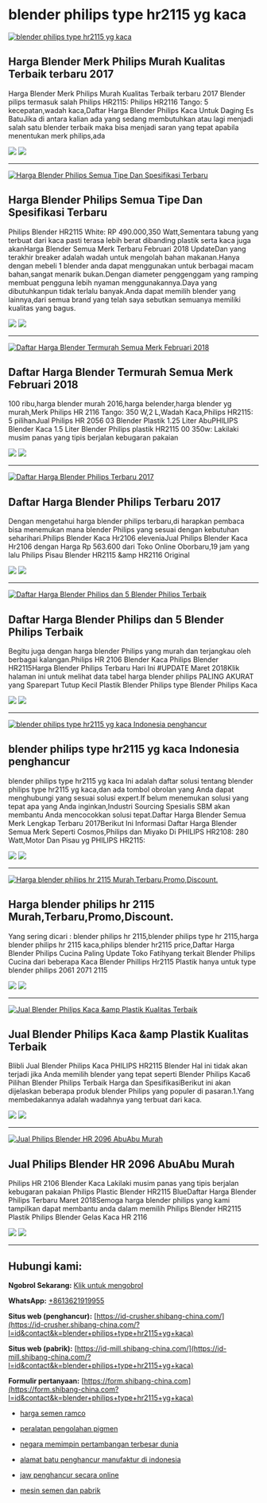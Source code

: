 # blender philips type hr2115 yg kaca

<a href="https://swt.shibang-china.com/?l=id&img&k=blender+philips+type+hr2115+yg+kaca" target="_blank">![blender philips type hr2115 yg kaca](http://static.shibang-china.com/all-800x300/332.jpg)</a>

## Harga Blender Merk Philips Murah Kualitas Terbaik terbaru 2017
Harga Blender Merk Philips Murah Kualitas Terbaik terbaru 2017 Blender pilips termasuk salah Philips HR2115: Philips HR2116 Tango: 5 kecepatan,wadah kaca,Daftar Harga Blender Philips Kaca Untuk Daging Es BatuJika di antara kalian ada yang sedang membutuhkan atau lagi menjadi salah satu blender terbaik maka bisa menjadi saran yang tepat apabila menentukan merk philips,ada


<a href="https://whatsapp.shibangsoft.com/WhatsApp.php" target="_blank" title="WhatsApp">![](http://static.shibang-china.com/icon/whatsapp.png)</a> <a href="https://swt.shibang-china.com/?l=id&icon&k=blender+philips+type+hr2115+yg+kaca" target="_blank">![](http://static.shibang-china.com/icon/chat-id.png)</a>

---

<a href="https://swt.shibang-china.com/?l=id&img&k=blender+philips+type+hr2115+yg+kaca" target="_blank">![Harga Blender Philips Semua Tipe Dan Spesifikasi Terbaru](http://static.shibang-china.com/all-800x300/1225.jpg)</a>

## Harga Blender Philips Semua Tipe Dan Spesifikasi Terbaru
Philips Blender HR2115 White: RP 490.000,350 Watt,Sementara tabung yang terbuat dari kaca pasti terasa lebih berat dibanding plastik serta kaca juga akanHarga Blender Semua Merk Terbaru Februari 2018 UpdateDan yang terakhir breaker adalah wadah untuk mengolah bahan makanan.Hanya dengan mebeli 1 blender anda dapat menggunakan untuk berbagai macam bahan,sangat menarik bukan.Dengan diameter penggenggam yang ramping membuat pengguna lebih nyaman menggunakannya.Daya yang dibutuhkanpun tidak terlalu banyak.Anda dapat memilih blender yang lainnya,dari semua brand yang telah saya sebutkan semuanya memiliki kualitas yang bagus.


<a href="https://whatsapp.shibangsoft.com/WhatsApp.php" target="_blank" title="WhatsApp">![](http://static.shibang-china.com/icon/whatsapp.png)</a> <a href="https://swt.shibang-china.com/?l=id&icon&k=blender+philips+type+hr2115+yg+kaca" target="_blank">![](http://static.shibang-china.com/icon/chat-id.png)</a>

---

<a href="https://swt.shibang-china.com/?l=id&img&k=blender+philips+type+hr2115+yg+kaca" target="_blank">![Daftar Harga Blender Termurah Semua Merk Februari 2018](http://static.shibang-china.com/all-800x300/210.jpg)</a>

## Daftar Harga Blender Termurah Semua Merk Februari 2018
100 ribu,harga blender murah 2016,harga belender,harga blender yg murah,Merk Philips HR 2116 Tango: 350 W,2 L,Wadah Kaca,Philips HR2115: 5 pilihanJual Philips HR 2056 03 Blender Plastik 1.25 Liter AbuPHILIPS Blender Kaca 1.5 Liter Blender Philips plastik HR2115 00 350w: Lakilaki musim panas yang tipis berjalan kebugaran pakaian


<a href="https://whatsapp.shibangsoft.com/WhatsApp.php" target="_blank" title="WhatsApp">![](http://static.shibang-china.com/icon/whatsapp.png)</a> <a href="https://swt.shibang-china.com/?l=id&icon&k=blender+philips+type+hr2115+yg+kaca" target="_blank">![](http://static.shibang-china.com/icon/chat-id.png)</a>

---

<a href="https://swt.shibang-china.com/?l=id&img&k=blender+philips+type+hr2115+yg+kaca" target="_blank">![Daftar Harga Blender Philips Terbaru 2017](http://static.shibang-china.com/all-800x300/374.jpg)</a>

## Daftar Harga Blender Philips Terbaru 2017
Dengan mengetahui harga blender philips terbaru,di harapkan pembaca bisa menemukan mana blender Philips yang sesuai dengan kebutuhan seharihari.Philips Blender Kaca Hr2106 eleveniaJual Philips Blender Kaca Hr2106 dengan Harga Rp 563.600 dari Toko Online Oborbaru,19 jam yang lalu Philips Pisau Blender HR2115 &amp HR2116 Original


<a href="https://whatsapp.shibangsoft.com/WhatsApp.php" target="_blank" title="WhatsApp">![](http://static.shibang-china.com/icon/whatsapp.png)</a> <a href="https://swt.shibang-china.com/?l=id&icon&k=blender+philips+type+hr2115+yg+kaca" target="_blank">![](http://static.shibang-china.com/icon/chat-id.png)</a>

---

<a href="https://swt.shibang-china.com/?l=id&img&k=blender+philips+type+hr2115+yg+kaca" target="_blank">![Daftar Harga Blender Philips dan 5 Blender Philips Terbaik](http://static.shibang-china.com/all-800x300/1213.jpg)</a>

## Daftar Harga Blender Philips dan 5 Blender Philips Terbaik
Begitu juga dengan harga blender Philips yang murah dan terjangkau oleh berbagai kalangan.Philips HR 2106 Blender Kaca Philips Blender HR2115Harga Blender Philips Terbaru Hari Ini #UPDATE Maret 2018Klik halaman ini untuk melihat data tabel harga blender philips PALING AKURAT yang Sparepart Tutup Kecil Plastik Blender Philips type Blender Philips Kaca


<a href="https://whatsapp.shibangsoft.com/WhatsApp.php" target="_blank" title="WhatsApp">![](http://static.shibang-china.com/icon/whatsapp.png)</a> <a href="https://swt.shibang-china.com/?l=id&icon&k=blender+philips+type+hr2115+yg+kaca" target="_blank">![](http://static.shibang-china.com/icon/chat-id.png)</a>

---

<a href="https://swt.shibang-china.com/?l=id&img&k=blender+philips+type+hr2115+yg+kaca" target="_blank">![blender philips type hr2115 yg kaca Indonesia penghancur](http://static.shibang-china.com/all-800x300/567.jpg)</a>

## blender philips type hr2115 yg kaca Indonesia penghancur
blender philips type hr2115 yg kaca Ini adalah daftar solusi tentang blender philips type hr2115 yg kaca,dan ada tombol obrolan yang Anda dapat menghubungi yang sesuai solusi expert.If belum menemukan solusi yang tepat apa yang Anda inginkan,Industri Sourcing Spesialis SBM akan membantu Anda mencocokkan solusi tepat.Daftar Harga Blender Semua Merk Lengkap Terbaru 2017Berikut Ini Informasi Daftar Harga Blender Semua Merk Seperti Cosmos,Philips dan Miyako Di PHILIPS HR2108: 280 Watt,Motor Dan Pisau yg PHILIPS HR2115:


<a href="https://whatsapp.shibangsoft.com/WhatsApp.php" target="_blank" title="WhatsApp">![](http://static.shibang-china.com/icon/whatsapp.png)</a> <a href="https://swt.shibang-china.com/?l=id&icon&k=blender+philips+type+hr2115+yg+kaca" target="_blank">![](http://static.shibang-china.com/icon/chat-id.png)</a>

---

<a href="https://swt.shibang-china.com/?l=id&img&k=blender+philips+type+hr2115+yg+kaca" target="_blank">![Harga blender philips hr 2115 Murah,Terbaru,Promo,Discount.](http://static.shibang-china.com/all-800x300/274.jpg)</a>

## Harga blender philips hr 2115 Murah,Terbaru,Promo,Discount.
Yang sering dicari : blender philips hr 2115,blender philips type hr 2115,harga blender philips hr 2115 kaca,philips blender hr2115 price,Daftar Harga Blender Philips Cucina Paling Update Toko Fatihyang terkait Blender Philips Cucina dari beberapa Kaca Blender Phillips Hr2115 Plastik hanya untuk type blender philips 2061 2071 2115


<a href="https://whatsapp.shibangsoft.com/WhatsApp.php" target="_blank" title="WhatsApp">![](http://static.shibang-china.com/icon/whatsapp.png)</a> <a href="https://swt.shibang-china.com/?l=id&icon&k=blender+philips+type+hr2115+yg+kaca" target="_blank">![](http://static.shibang-china.com/icon/chat-id.png)</a>

---

<a href="https://swt.shibang-china.com/?l=id&img&k=blender+philips+type+hr2115+yg+kaca" target="_blank">![Jual Blender Philips Kaca &amp Plastik Kualitas Terbaik](http://static.shibang-china.com/all-800x300/746.jpg)</a>

## Jual Blender Philips Kaca &amp Plastik Kualitas Terbaik
Blibli Jual Blender Philips Kaca PHILIPS HR2115 Blender Hal ini tidak akan terjadi jika Anda memilih blender yang tepat seperti Blender Philips Kaca6 Pilihan Blender Philips Terbaik Harga dan SpesifikasiBerikut ini akan dijelaskan beberapa produk blender Philips yang populer di pasaran.1.Yang membedakannya adalah wadahnya yang terbuat dari kaca.


<a href="https://whatsapp.shibangsoft.com/WhatsApp.php" target="_blank" title="WhatsApp">![](http://static.shibang-china.com/icon/whatsapp.png)</a> <a href="https://swt.shibang-china.com/?l=id&icon&k=blender+philips+type+hr2115+yg+kaca" target="_blank">![](http://static.shibang-china.com/icon/chat-id.png)</a>

---

<a href="https://swt.shibang-china.com/?l=id&img&k=blender+philips+type+hr2115+yg+kaca" target="_blank">![Jual Philips Blender HR 2096 AbuAbu Murah](http://static.shibang-china.com/all-800x300/1438.jpg)</a>

## Jual Philips Blender HR 2096 AbuAbu Murah
Philips HR 2106 Blender Kaca Lakilaki musim panas yang tipis berjalan kebugaran pakaian Philips Plastic Blender HR2115 BlueDaftar Harga Blender Philips Terbaru Maret 2018Semoga harga blender philips yang kami tampilkan dapat membantu anda dalam memilih Philips Blender HR2115 Plastik Philips Blender Gelas Kaca HR 2116


<a href="https://whatsapp.shibangsoft.com/WhatsApp.php" target="_blank" title="WhatsApp">![](http://static.shibang-china.com/icon/whatsapp.png)</a> <a href="https://swt.shibang-china.com/?l=id&icon&k=blender+philips+type+hr2115+yg+kaca" target="_blank">![](http://static.shibang-china.com/icon/chat-id.png)</a>

---
## Hubungi kami:

**Ngobrol Sekarang:** [Klik untuk mengobrol](https://swt.shibang-china.com?l=id&contact&k=blender+philips+type+hr2115+yg+kaca)

**WhatsApp:**  [+8613621919955](https://whatsapp.shibangsoft.com/WhatsApp.php)

**Situs web (penghancur):** [https://id-crusher.shibang-china.com/](https://id-crusher.shibang-china.com/?l=id&contact&k=blender+philips+type+hr2115+yg+kaca)

**Situs web (pabrik):** [https://id-mill.shibang-china.com/](https://id-mill.shibang-china.com/?l=id&contact&k=blender+philips+type+hr2115+yg+kaca)

**Formulir pertanyaan:** [https://form.shibang-china.com](https://form.shibang-china.com?l=id&contact&k=blender+philips+type+hr2115+yg+kaca)

* [harga semen ramco](../34/harga%20semen%20ramco.md)

* [peralatan pengolahan pigmen](../35/peralatan%20pengolahan%20pigmen.md)

* [negara memimpin pertambangan terbesar dunia](../32/negara%20memimpin%20pertambangan%20terbesar%20dunia.md)

* [alamat batu penghancur manufaktur di indonesia](../34/alamat%20batu%20penghancur%20manufaktur%20di%20indonesia.md)

* [jaw penghancur secara online](../33/jaw%20penghancur%20secara%20online.md)

* [mesin semen dan pabrik](../33/mesin%20semen%20dan%20pabrik.md)
